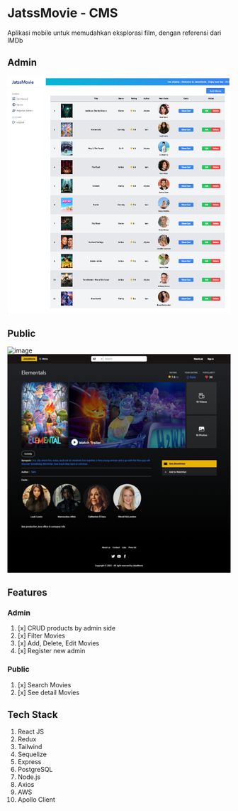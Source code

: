 # JatssMovie - CMS

Aplikasi mobile untuk memudahkan eksplorasi film, dengan referensi dari IMDb

## Admin

<img  alt="image" src="./assets/admin.png">

## Public

<img  alt="image" src="./assets/client-home.png">
<img  alt="image" src="./assets/client-detail.PNG">

## Features

### Admin

1. [x] CRUD products by admin side
2. [x] Filter Movies
3. [x] Add, Delete, Edit Movies
4. [x] Register new admin

### Public

1. [x] Search Movies
2. [x] See detail Movies

## Tech Stack

1. React JS
2. Redux
3. Tailwind
4. Sequelize
5. Express
6. PostgreSQL
7. Node.js
8. Axios
9. AWS
10. Apollo Client
